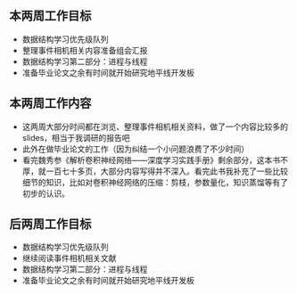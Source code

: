 ## 本两周工作目标

- 数据结构学习优先级队列
- 整理事件相机相关内容准备组会汇报
- 数据结构学习第二部分：进程与线程
- 准备毕业论文之余有时间就开始研究地平线开发板



## 本两周工作内容

- 这两周大部分时间都在浏览、整理事件相机相关资料，做了一个内容比较多的slides，相当于我调研的报告吧
- 此外在做毕业论文的工作（因为纠结一个小问题浪费了不少时间）
- 看完魏秀参《解析卷积神经网络——深度学习实践手册》剩余部分，这本书不厚，就一百七十多页，大部分内容写得并不深入。看完此书我补充了一些比较细节的知识，比如对卷积神经网络的压缩：剪枝，参数量化，知识蒸馏等有了初步的认识。



## 后两周工作目标

- 数据结构学习优先级队列
- 继续阅读事件相机相关文献
- 数据结构学习第二部分：进程与线程
- 准备毕业论文之余有时间就开始研究地平线开发板